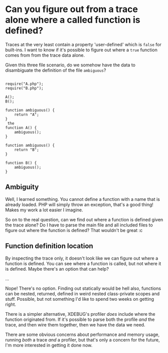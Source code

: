 # Can you figure out from a trace alone where a called function is defined?

Traces at the very least contain a property 'user-defined' which is `false` for built-ins.
I want to know if it's possible to figure out where a `true` function comes from from the trace data alone.

Given this three file scenario, do we somehow have the data to disambiguate the definition of the file `ambiguous`?

```main.php

require("A.php");
require("B.php");

A();
B();
```

```A.php
function ambiguous() {
    return "A";
}
 the
function A() {
    ambiguous();
}
```

```B.php
function ambiguous() {
    return "B";
}

function B() {
    ambiguous();
}
```


## Ambiguity

Well, I learned something. You cannot define a function with a name that is already loaded. PHP will simply throw an exception, that's a good thing! Makes my work a lot easier I imagine.

So on to the real question, can we find out where a function is defined given the trace alone? Do I have to parse the main file and all included files to figure out where the function is defined? That wouldn't be great :c

## Function definition location

By inspecting the trace only, it doesn't look like we can figure out where a function is defined.
You can see where a function is called, but not where it is defined.
Maybe there's an option that can help?

...

Nope! There's no option. Finding out statically would be hell also, functions can be nested, returned, defined in weird nested class-private scopes and stuff. Possible, but not something I'd like to spend two weeks on getting right.

There is a simpler alternative, XDEBUG's profiler _does_ include where the function originated from.
If it's possible to parse both the profile _and_ the trace, and then wire them together, then we have the data we need.

There are some obvious concerns about performance and memory usage, running _both_ a trace _and_ a profiler, but that's only a concern for the future, I'm more interested in getting it done now.

